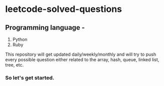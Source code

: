 # leetcode-solved-questions

  ## Programming language -
  1. Python
  2. Ruby

This repository will get updated daily/weekly/monthly and will try to push every possible question either related to the array, hash, queue, linked list, tree, etc.
### So let's get started.
